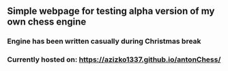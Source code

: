 ## Simple webpage for testing alpha version of my own chess engine
### Engine has been written casually during Christmas break
### Currently hosted on: https://azizko1337.github.io/antonChess/
